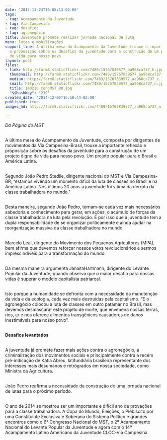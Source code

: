 ```yaml
---
date: '2014-11-24T16:08:13-02:00'
tags:
- tag: Acampamento-da-Juventude
- tag: Via-Campesina
- tag: desafios
- tag: agronegócio
title: Juventude promete realizar jornada nacional de luta
menu: lutas e mobilizações
support_line: A última mesa do Acampamento da Juventude trouxe a importante reflexão
  e proposição sobre os desafios da juventude para a construção de um projeto digno
  de vida para nosso povo.
layout: post
files:
- link: http://farm8.staticflickr.com/7489/15767839577_aa968ca737_b.jpg
  thumbnail: http://farm8.staticflickr.com/7489/15767839577_aa968ca737_t.jpg
  medium: http://farm8.staticflickr.com/7489/15767839577_aa968ca737_z.jpg
  small: http://farm8.staticflickr.com/7489/15767839577_aa968ca737_n.jpg
  title: 140210_CongMST_88.jpg
  "$$hashKey": '219'
created_date: '2014-12-05T16:10:44-02:00'
published: true
images_hd: http://farm8.staticflickr.com/7489/15767839577_aa968ca737_n.jpg

---
```

<p><em>Da P&aacute;gina do MST</em></p>

<p><br />
A &uacute;ltima mesa do Acampamento da Juventude, composta por dirigentes de movimentos da Via Campesina-Brasil, trouxe a importante reflex&atilde;o e proposi&ccedil;&atilde;o sobre os desafios da juventude para a constru&ccedil;&atilde;o de um projeto digno de vida para nosso povo. Um projeto popular para o Brasil e Am&eacute;rica Latina.</p>

<p><br />
Segundo Jo&atilde;o Pedro Stedile, dirigente nacional do MST e Via Campesina-BR, &ldquo;estamos vivendo um momento dif&iacute;cil da luta de classes no Brasil e na Am&eacute;rica Latina. Nos &uacute;ltimos 20 anos a juventude foi v&iacute;tima da derrota da classe trabalhadora no mundo.&rdquo;&nbsp;</p>

<p><br />
Desta maneira, segundo Jo&atilde;o Pedro, tornam-se cada vez mais necess&aacute;rios sabedoria e conhecimento para gerar, em a&ccedil;&otilde;es, o ac&uacute;mulo de for&ccedil;as da classe trabalhadora na luta pela revolu&ccedil;&atilde;o. &Eacute; por isso que a juventude tem a dupla responsabilidade de se organizar politicamente e ainda ajudar na reorganiza&ccedil;&atilde;o massiva da classe trabalhadora no mundo.</p>

<p><br />
Marcelo Leal, dirigente do Movimento dos Pequenos Agricultores (MPA), bem afirma que devemos refor&ccedil;ar nossos votos revolucion&aacute;rios e sermos imprescind&iacute;veis para a transforma&ccedil;&atilde;o do mundo.&nbsp;</p>

<p><br />
Da mesma maneira argumenta JanaitaHartmann, dirigente do Levante Popular da Juventude, quando observa que o maior desafio para nossas vidas &eacute; superar o modelo capitalista patriarcal.&nbsp;</p>

<p><br />
Isto porque a humanidade se defronta com a necessidade da manuten&ccedil;&atilde;o da vida e da ecologia, cada vez mais destru&iacute;das pela capitalismo. &ldquo;E o agroneg&oacute;cio colocou a luta de classes em outro patamar no Brasil, mas devemos desmascarar este projeto de morte, que envenena nossas terras, rios, ar e nos oferece alimentos transg&ecirc;nicos causadores de danos inestim&aacute;veis para nosso povo&rdquo;.</p>

<p><br />
<strong>Desafios levantados</strong></p>

<p><br />
A juventude j&aacute; promete fazer mais a&ccedil;&otilde;es contra o agroneg&oacute;cio, a criminaliza&ccedil;&atilde;o dos movimentos sociais e principalmente contra a rec&eacute;m pr&eacute;-indica&ccedil;&atilde;o de K&aacute;tia Abreu, latifundi&aacute;ria brasileira representante dos interesses mais desumanos e retr&oacute;grados em nossa sociedade, como Ministra da Agricultura.&nbsp;</p>

<p><br />
Jo&atilde;o Pedro reafirma a necessidade da constru&ccedil;&atilde;o de uma jornada nacional de lutas para o pr&oacute;ximo per&iacute;odo.</p>

<p><br />
O ano de&nbsp;2014 se mostrou ser um importante e dif&iacute;cil ano de prova&ccedil;&otilde;es para a classe trabalhadora. A Copa do Mundo, Elei&ccedil;&otilde;es, o Plebiscito por uma Constituinte Exclusiva e Soberana do Sistema Pol&iacute;tico e grandes encontros como o 6&deg; Congresso Nacional do MST, o 2&ordm; Acampamento Nacional do Levante Popular da Juventude e agora com o 14&ordm; Acampamento Latino Americano da Juventude CLOC-Via Campesina.&nbsp;</p>

<div>&nbsp;</div>

<p>&nbsp;</p>

